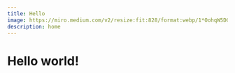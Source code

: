 ```yaml
---
title: Hello
image: https://miro.medium.com/v2/resize:fit:828/format:webp/1*OohqW5DGh9CQS4hLY5FXzA.png
description: home
---
```

<h1>Hello world!</h1>